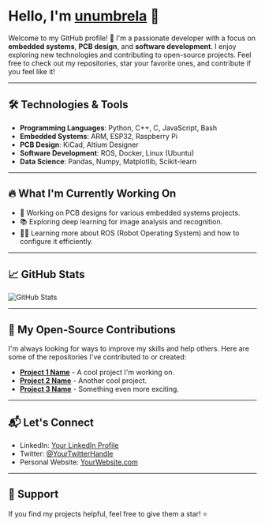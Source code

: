 # Hello, I'm [unumbrela](https://github.com/unumbrela) 👋

Welcome to my GitHub profile! 🌟 I'm a passionate developer with a focus on **embedded systems**, **PCB design**, and **software development**. I enjoy exploring new technologies and contributing to open-source projects. Feel free to check out my repositories, star your favorite ones, and contribute if you feel like it!

---

## 🛠️ Technologies & Tools

- **Programming Languages**: Python, C++, C, JavaScript, Bash
- **Embedded Systems**: ARM, ESP32, Raspberry Pi
- **PCB Design**: KiCad, Altium Designer
- **Software Development**: ROS, Docker, Linux (Ubuntu)
- **Data Science**: Pandas, Numpy, Matplotlib, Scikit-learn

---

## 🔥 What I'm Currently Working On

- 🔧 Working on PCB designs for various embedded systems projects.
- 📚 Exploring deep learning for image analysis and recognition.
- 🧑‍💻 Learning more about ROS (Robot Operating System) and how to configure it efficiently.

---

## 📈 GitHub Stats

![GitHub Stats](https://github-readme-stats.vercel.app/api?username=unumbrela&show_icons=true&hide_title=true&hide_border=true&count_private=true&hide=prs)

---

## 🌱 My Open-Source Contributions

I'm always looking for ways to improve my skills and help others. Here are some of the repositories I've contributed to or created:

- **[Project 1 Name](#)** - A cool project I'm working on.
- **[Project 2 Name](#)** - Another cool project.
- **[Project 3 Name](#)** - Something even more exciting.

---

## 📬 Let's Connect

- LinkedIn: [Your LinkedIn Profile](#)
- Twitter: [@YourTwitterHandle](#)
- Personal Website: [YourWebsite.com](#)

---

## 🙏 Support

If you find my projects helpful, feel free to give them a star! ⭐
